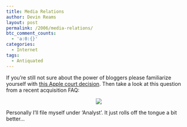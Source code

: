 ```yaml
---
title: Media Relations
author: Devin Reams
layout: post
permalink: /2006/media-relations/
btc_comment_counts:
  - 'a:0:{}'
categories:
  - Internet
tags:
  - Antiquated
---
```

If you&#8217;re still not sure about the power of bloggers please familiarize yourself with [this Apple court decision][1]. Then take a look at this question from a recent acquisition FAQ:

<p align="center">
  <img src="http://devinreams.com/wp-content/uploads/2006/05/relations.PNG" />
</p>

Personally I&#8217;ll file myself under &#8216;Analyst&#8217;. It just rolls off the tongue a bit better&#8230;

 [1]: http://blog.wired.com/27BStroke6/index.blog?entry_id=1489151